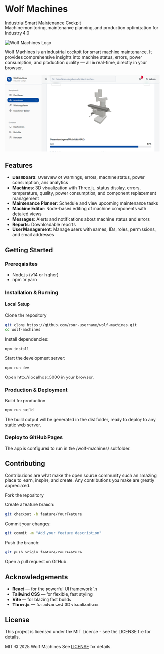 # Wolf Machines

Industrial Smart Maintenance Cockpit  
Machine monitoring, maintenance planning, and production optimization for Industry 4.0

![Wolf Machines Logo](favicon.ico)

Wolf Machines is an industrial cockpit for smart machine maintenance. It provides comprehensive insights into machine status, errors, power consumption, and production quality — all in real-time, directly in your browser.

![Screenshot](screenshot.png)

## Features

- **Dashboard**: Overview of warnings, errors, machine status, power consumption, and analytics  
- **Machines**: 3D visualization with Three.js, status display, errors, temperature, quality, power consumption, and component replacement management  
- **Maintenance Planner**: Schedule and view upcoming maintenance tasks  
- **Machine Editor**: Node-based editing of machine components with detailed views  
- **Messages**: Alerts and notifications about machine status and errors  
- **Reports**: Downloadable reports  
- **User Management**: Manage users with names, IDs, roles, permissions, and email addresses  

## Getting Started

### Prerequisites

- Node.js (v14 or higher)  
- npm or yarn  

### Installation & Running

#### Local Setup

Clone the repository:

```bash
git clone https://github.com/your-username/wolf-machines.git
cd wolf-machines
```

Install dependencies:

```bash
npm install
```

Start the development server:

```bash
npm run dev
```

Open http://localhost:3000 in your browser.


### Production & Deployment

Build for production
```bash
npm run build
```

The build output will be generated in the dist folder, ready to deploy to any static web server.

### Deploy to GitHub Pages

The app is configured to run in the /wolf-machines/ subfolder.


## Contributing

Contributions are what make the open source community such an amazing place to learn, inspire, and create. Any contributions you make are greatly appreciated.

Fork the repository

Create a feature branch:

```bash
git checkout -b feature/YourFeature
```

Commit your changes:

```bash
git commit -m "Add your feature description"
```

Push the branch:

```bash
git push origin feature/YourFeature
```

Open a pull request on GitHub.


## Acknowledgements

- **React** — for the powerful UI framework \n
- **Tailwind CSS** — for flexible, fast styling
- **Vite** — for blazing fast builds
- **Three.js** — for advanced 3D visualizations


## License

This project is licensed under the MIT License - see the LICENSE file for details.

MIT © 2025 Wolf Machines
See [LICENSE](./LICENSE) for details.

